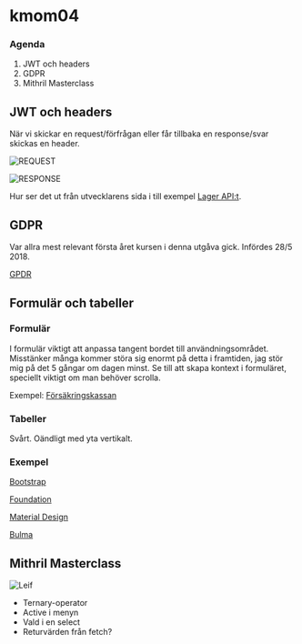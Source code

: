 # kmom04

### Agenda

1. JWT och headers
2. GDPR
3. Mithril Masterclass



## JWT och headers

När vi skickar en request/förfrågan eller får tillbaka en response/svar skickas en header.

![REQUEST](https://documentation.help/DogeTool-HTTP-Requests-vt/http_requestmessageexample.png)

![RESPONSE](https://documentation.help/DogeTool-HTTP-Requests-vt/http_responsemessageexample.png)

Hur ser det ut från utvecklarens sida i till exempel [Lager API:t](https://lager.emilfolino.se/v2#examples).



## GDPR

Var allra mest relevant första året kursen i denna utgåva gick. Infördes 28/5 2018.

[GPDR](https://gdpr-info.eu)



## Formulär och tabeller

### Formulär

I formulär viktigt att anpassa tangent bordet till användningsområdet. Misstänker många kommer störa sig enormt på detta i framtiden, jag stör mig på det 5 gångar om dagen minst. Se till att skapa kontext i formuläret, speciellt viktigt om man behöver scrolla.

Exempel: [Försäkringskassan](https://www.forsakringskassan.se/)



### Tabeller

Svårt. Oändligt med yta vertikalt.



### Exempel

[Bootstrap](https://getbootstrap.com)

[Foundation](https://get.foundation)

[Material Design](https://material.io)

[Bulma](https://bulma.io)



## Mithril Masterclass

![Leif](https://imageproxy.b17g.services/?format=jpg&quality=80&resize=894x503&source=https%3A%2F%2Fasset-images.b17g.net%2Fapi%2Fv2%2Fimg%2F5e4e50fce4b071ce13a17788-1582190844810-.jpg)

* Ternary-operator
* Active i menyn
* Vald i en select
* Returvärden från fetch?
